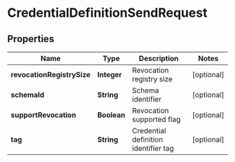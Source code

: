

# CredentialDefinitionSendRequest


## Properties

Name | Type | Description | Notes
------------ | ------------- | ------------- | -------------
**revocationRegistrySize** | **Integer** | Revocation registry size |  [optional]
**schemaId** | **String** | Schema identifier |  [optional]
**supportRevocation** | **Boolean** | Revocation supported flag |  [optional]
**tag** | **String** | Credential definition identifier tag |  [optional]



